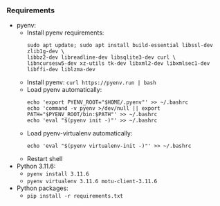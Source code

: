 ### Requirements
- pyenv:
    - Install pyenv requirements:
        ```
        sudo apt update; sudo apt install build-essential libssl-dev zlib1g-dev \
        libbz2-dev libreadline-dev libsqlite3-dev curl \
        libncursesw5-dev xz-utils tk-dev libxml2-dev libxmlsec1-dev libffi-dev liblzma-dev
        ```
    - Install pyenv: ```curl https://pyenv.run | bash```
    - Load pyenv automatically:
        ```
        echo 'export PYENV_ROOT="$HOME/.pyenv"' >> ~/.bashrc
        echo 'command -v pyenv >/dev/null || export PATH="$PYENV_ROOT/bin:$PATH"' >> ~/.bashrc
        echo 'eval "$(pyenv init -)"' >> ~/.bashrc
        ```
    - Load pyenv-virtualenv automatically:
        ```
        echo 'eval "$(pyenv virtualenv-init -)"' >> ~/.bashrc
        ```
    - Restart shell
- Python 3.11.6:
    - ```pyenv install 3.11.6```
    - ```pyenv virtualenv 3.11.6 motu-client-3.11.6```
- Python packages:
    - ```pip install -r requirements.txt```
